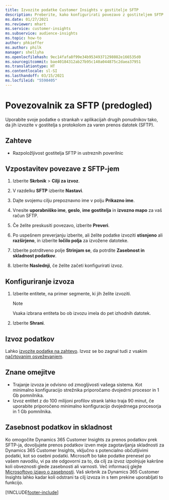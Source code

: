 ```yaml
---
title: Izvozite podatke Customer Insights v gostitelje SFTP
description: Preberite, kako konfigurirati povezavo z gostiteljem SFTP.
ms.date: 01/27/2021
ms.reviewer: mhart
ms.service: customer-insights
ms.subservice: audience-insights
ms.topic: how-to
author: phkieffer
ms.author: philk
manager: shellyha
ms.openlocfilehash: 9ec14fafa8f99e34b95349371298082e166535d0
ms.sourcegitcommit: bae40184312ab27b95c140a044875c2daea37951
ms.translationtype: HT
ms.contentlocale: sl-SI
ms.lasthandoff: 03/15/2021
ms.locfileid: "5598405"
---
```

# <a name="connector-for-sftp-preview"></a>Povezovalnik za SFTP (predogled)

Uporabite svoje podatke o strankah v aplikacijah drugih ponudnikov tako, da jih izvozite v gostitelja s protokolom za varen prenos datotek (SFTP).

## <a name="prerequisites"></a>Zahteve

- Razpoložljivost gostitelja SFTP in ustreznih poverilnic

## <a name="connect-to-sftp"></a>Vzpostavitev povezave z SFTP-jem

1. Izberite **Skrbnik** > **Cilji za izvoz**.

1. V razdelku **SFTP** izberite **Nastavi**.

1. Dajte svojemu cilju prepoznavno ime v polju **Prikazno ime**.

1. Vnesite **uporabniško ime**, **geslo**, **ime gostitelja** in **izvozno mapo** za vaš račun SFTP.

1. Če želite preskusiti povezavo, izberite **Preveri**.

1. Po uspešnem preverjanju izberite, ali želite podatke izvoziti **stisnjeno** ali **razširjeno**, in izberite **ločilo polja** za izvožene datoteke.

1. Izberite potrditveno polje **Strinjam se**, da potrdite **Zasebnost in skladnost podatkov**.

1. Izberite **Naslednji**, če želite začeti konfigurirati izvoz.

## <a name="configure-the-export"></a>Konfiguriranje izvoza

1. Izberite entitete, na primer segmente, ki jih želite izvoziti.

   > [!NOTE]
   > Vsaka izbrana entiteta bo ob izvozu imela do pet izhodnih datotek. 

1. Izberite **Shrani**.

## <a name="export-the-data"></a>Izvoz podatkov

Lahko [izvozite podatke na zahtevo](export-destinations.md). Izvoz se bo zagnal tudi z vsakim [načrtovanim osveževanjem](system.md#schedule-tab).

## <a name="known-limitations"></a>Znane omejitve

- Trajanje izvoza je odvisno od zmogljivosti vašega sistema. Kot minimalno konfiguracijo strežnika priporočamo dvojedrni procesor in 1 Gb pomnilnika. 
- Izvoz entitet z do 100 milijoni profilov strank lahko traja 90 minut, če uporabite priporočeno minimalno konfiguracijo dvojedrnega procesorja in 1 Gb pomnilnika. 

## <a name="data-privacy-and-compliance"></a>Zasebnost podatkov in skladnost

Ko omogočite Dynamics 365 Customer Insights za prenos podatkov prek SFTP-ja, dovoljujete prenos podatkov izven meje zagotavljanja skladnosti za Dynamics 365 Customer Insights, vključno s potencialno občutljivimi podatki, kot so osebni podatki. Microsoft bo take podatke prenesel po vašem navodilu, vi pa ste odgovorni za to, da cilj za izvoz izpolnjuje kakršne koli obveznosti glede zasebnosti ali varnosti. Več informacij glejte [Microsoftovo izjavo o zasebnosti](https://go.microsoft.com/fwlink/?linkid=396732).
Vaš skrbnik za Dynamics 365 Customer Insights lahko kadar koli odstrani ta cilj izvoza in s tem prekine uporabljati to funkcijo.


[!INCLUDE[footer-include](../includes/footer-banner.md)]